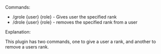 Commands: 

 - /grole {user} {role} - Gives user the specified rank
- /drole {user} {role} - removes the specified rank from a user




Explanation:

This plugin has two commands, one to give a user a rank, and another to remove a users rank.
